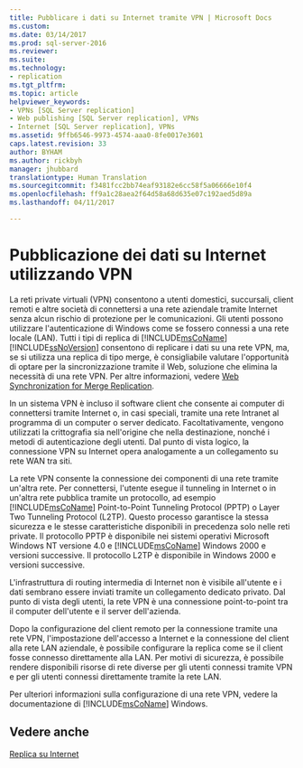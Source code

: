 ```yaml
---
title: Pubblicare i dati su Internet tramite VPN | Microsoft Docs
ms.custom: 
ms.date: 03/14/2017
ms.prod: sql-server-2016
ms.reviewer: 
ms.suite: 
ms.technology:
- replication
ms.tgt_pltfrm: 
ms.topic: article
helpviewer_keywords:
- VPNs [SQL Server replication]
- Web publishing [SQL Server replication], VPNs
- Internet [SQL Server replication], VPNs
ms.assetid: 9ffb6546-9973-4574-aaa0-8fe0017e3601
caps.latest.revision: 33
author: BYHAM
ms.author: rickbyh
manager: jhubbard
translationtype: Human Translation
ms.sourcegitcommit: f3481fcc2bb74eaf93182e6cc58f5a06666e10f4
ms.openlocfilehash: ff9a1c28aea2f64d58a68d635e07c192aed5d89a
ms.lasthandoff: 04/11/2017

---
```

# <a name="publish-data-over-the-internet-using-vpn"></a>Pubblicazione dei dati su Internet utilizzando VPN
  La reti private virtuali (VPN) consentono a utenti domestici, succursali, client remoti e altre società di connettersi a una rete aziendale tramite Internet senza alcun rischio di protezione per le comunicazioni. Gli utenti possono utilizzare l'autenticazione di Windows come se fossero connessi a una rete locale (LAN). Tutti i tipi di replica di [!INCLUDE[msCoName](../../includes/msconame-md.md)] [!INCLUDE[ssNoVersion](../../includes/ssnoversion-md.md)] consentono di replicare i dati su una rete VPN, ma, se si utilizza una replica di tipo merge, è consigliabile valutare l'opportunità di optare per la sincronizzazione tramite il Web, soluzione che elimina la necessità di una rete VPN. Per altre informazioni, vedere [Web Synchronization for Merge Replication](../../relational-databases/replication/web-synchronization-for-merge-replication.md).  
  
 In un sistema VPN è incluso il software client che consente ai computer di connettersi tramite Internet o, in casi speciali, tramite una rete Intranet al programma di un computer o server dedicato. Facoltativamente, vengono utilizzati la crittografia sia nell'origine che nella destinazione, nonché i metodi di autenticazione degli utenti. Dal punto di vista logico, la connessione VPN su Internet opera analogamente a un collegamento su rete WAN tra siti.  
  
 La rete VPN consente la connessione dei componenti di una rete tramite un'altra rete. Per connettersi, l'utente esegue il tunneling in Internet o in un'altra rete pubblica tramite un protocollo, ad esempio [!INCLUDE[msCoName](../../includes/msconame-md.md)] Point-to-Point Tunneling Protocol (PPTP) o Layer Two Tunneling Protocol (L2TP). Questo processo garantisce la stessa sicurezza e le stesse caratteristiche disponibili in precedenza solo nelle reti private. Il protocollo PPTP è disponibile nei sistemi operativi Microsoft Windows NT versione 4.0 e [!INCLUDE[msCoName](../../includes/msconame-md.md)] Windows 2000 e versioni successive. Il protocollo L2TP è disponibile in Windows 2000 e versioni successive.  
  
 L'infrastruttura di routing intermedia di Internet non è visibile all'utente e i dati sembrano essere inviati tramite un collegamento dedicato privato. Dal punto di vista degli utenti, la rete VPN è una connessione point-to-point tra il computer dell'utente e il server dell'azienda.  
  
 Dopo la configurazione del client remoto per la connessione tramite una rete VPN, l'impostazione dell'accesso a Internet e la connessione del client alla rete LAN aziendale, è possibile configurare la replica come se il client fosse connesso direttamente alla LAN. Per motivi di sicurezza, è possibile rendere disponibili risorse di rete diverse per gli utenti connessi tramite VPN e per gli utenti connessi direttamente tramite la rete LAN.  
  
 Per ulteriori informazioni sulla configurazione di una rete VPN, vedere la documentazione di [!INCLUDE[msCoName](../../includes/msconame-md.md)] Windows.  
  
## <a name="see-also"></a>Vedere anche  
 [Replica su Internet](../../relational-databases/replication/replication-over-the-internet.md)  
  
  
